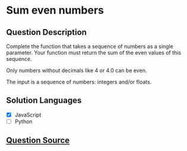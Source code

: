 # Sum even numbers

## Question Description

Complete the function that takes a sequence of numbers as a single parameter. Your function must return the sum of the even values of this sequence.

Only numbers without decimals like 4 or 4.0 can be even.

The input is a sequence of numbers: integers and/or floats.

## Solution Languages

- [x] JavaScript
- [ ] Python

## [Question Source](https://www.codewars.com/kata/586beb5ba44cfc44ed0006c3)
